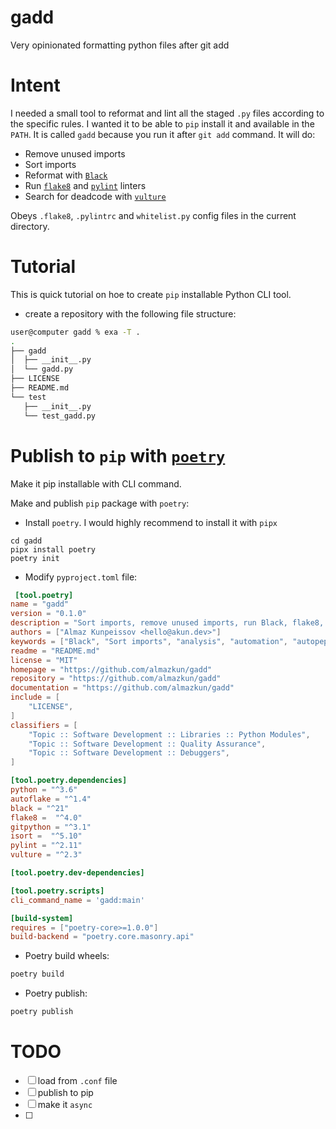 # gadd
Very opinionated formatting python files after git add

# Intent
I needed a small tool to reformat and lint all the staged `.py` files according to the specific rules. I wanted it to be able to `pip` install it and available in the `PATH`. It is called `gadd` because you run it after `git add` command.
It will do:
* Remove unused imports
* Sort imports
* Reformat with [`Black`](https://github.com/psf/black)
* Run [`flake8`](https://github.com/PyCQA/pylint) and [`pylint`](https://github.com/PyCQA/flake8) linters
* Search for deadcode with [`vulture`](https://github.com/jendrikseipp/vulture)

Obeys `.flake8`, `.pylintrc` and `whitelist.py` config files in the current directory.

# Tutorial
This is quick tutorial on hoe to create `pip` installable Python CLI tool.

* create a repository with the following file structure: 
```bash
user@computer gadd % exa -T .
.
├── gadd
│  ├── __init__.py
│  └── gadd.py
├── LICENSE
├── README.md
└── test
   ├── __init__.py
   └── test_gadd.py
```

# Publish to `pip` with [`poetry`](https://python-poetry.org)
Make it pip installable with CLI command.

Make and publish `pip` package with `poetry`:

* Install `poetry`. I would highly recommend to install it with `pipx`

```
cd gadd
pipx install poetry
poetry init
```
* Modify `pyproject.toml` file:
```toml
 [tool.poetry]
name = "gadd"
version = "0.1.0"
description = "Sort imports, remove unused imports, run Black, flake8, pylint, vulture in one go for al staged .py files"
authors = ["Almaz Kunpeissov <hello@akun.dev>"]
keywords = ["Black", "Sort imports", "analysis", "automation", "autopep8", "code", "flake8", "formatter", "gofmt", "lint", "linter", "pyfmt", "pylint", "python", "remove unused imports", "rustfmt", "static", "vulture", "yapf"]
readme = "README.md"
license = "MIT"
homepage = "https://github.com/almazkun/gadd"
repository = "https://github.com/almazkun/gadd"
documentation = "https://github.com/almazkun/gadd"
include = [
    "LICENSE",
]
classifiers = [
    "Topic :: Software Development :: Libraries :: Python Modules",
    "Topic :: Software Development :: Quality Assurance",
    "Topic :: Software Development :: Debuggers",
]

[tool.poetry.dependencies]
python = "^3.6"
autoflake = "^1.4"
black = "^21"
flake8 =  "^4.0"
gitpython = "^3.1"
isort =  "^5.10"
pylint = "^2.11"
vulture = "^2.3"

[tool.poetry.dev-dependencies]

[tool.poetry.scripts]
cli_command_name = 'gadd:main'

[build-system]
requires = ["poetry-core>=1.0.0"]
build-backend = "poetry.core.masonry.api"
```
* Poetry build wheels:
```bash 
poetry build
```
* Poetry publish:
```bash
poetry publish
```



# TODO
* [ ] load from `.conf` file
* [ ] publish to pip
* [ ] make it `async`
* [ ] 